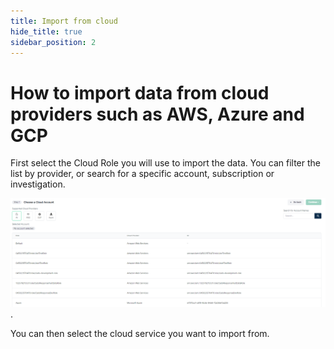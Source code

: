 ```yaml
---
title: Import from cloud
hide_title: true
sidebar_position: 2
---
```


# How to import data from cloud providers such as AWS, Azure and GCP

First select the Cloud Role you will use to import the data.
You can filter the list by provider, or search for a specific account, subscription or investigation.

![Importing from cloud](/img/import-cloud.png).

You can then select the cloud service you want to import from.
